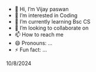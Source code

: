 - 👋 Hi, I’m Vijay paswan
- 👀 I’m interested in Coding 
- 🌱 I’m currently learning Bsc CS
- 💞️ I’m looking to collaborate on 
- 📫 How to reach me 
- 😄 Pronouns: ...
- ⚡ Fun fact: ...

<!---
Vijay2005paswan/Vijay2005paswan is a ✨ special ✨ repository because its `README.md` (this file) appears on your GitHub profile.
You can click the Preview link to take a look at your changes.
--->
10/8/2024
